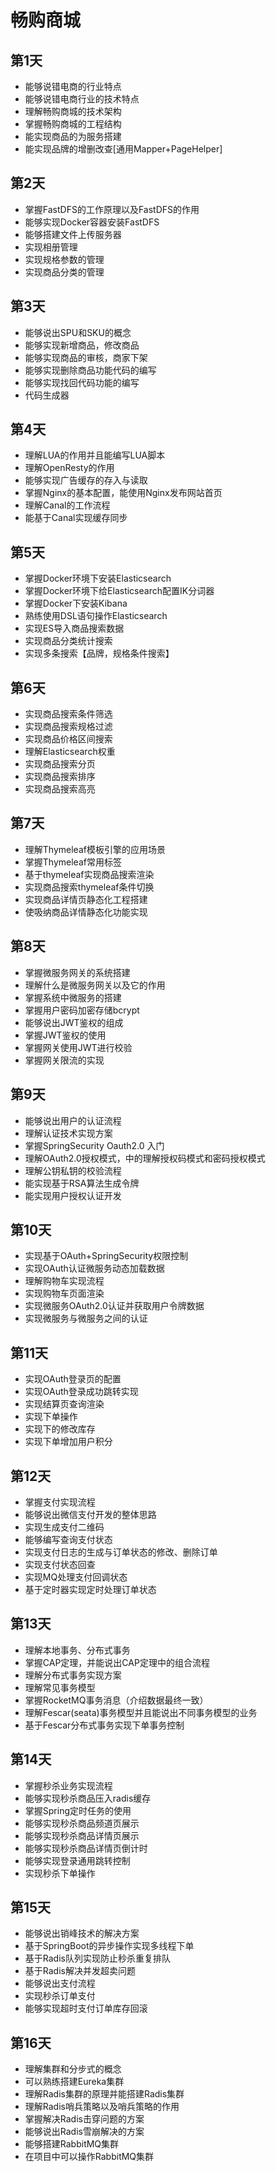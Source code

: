 # 畅购商城
## 第1天

- 能够说错电商的行业特点
- 能够说错电商行业的技术特点
- 理解畅购商城的技术架构
- 掌握畅购商城的工程结构
- 能实现商品的为服务搭建
- 能实现品牌的增删改查[通用Mapper+PageHelper]

## 第2天

- 掌握FastDFS的工作原理以及FastDFS的作用
- 能够实现Docker容器安装FastDFS
- 能够搭建文件上传服务器
- 实现相册管理
- 实现规格参数的管理
- 实现商品分类的管理

## 第3天

- 能够说出SPU和SKU的概念
- 能够实现新增商品，修改商品
- 能够实现商品的审核，商家下架
- 能够实现删除商品功能代码的编写
- 能够实现找回代码功能的编写
- 代码生成器

## 第4天

- 理解LUA的作用并且能编写LUA脚本
- 理解OpenResty的作用
- 能够实现广告缓存的存入与读取
- 掌握Nginx的基本配置，能使用Nginx发布网站首页
- 理解Canal的工作流程
- 能基于Canal实现缓存同步

## 第5天

- 掌握Docker环境下安装Elasticsearch
- 掌握Docker环境下给Elasticsearch配置IK分词器
- 掌握Docker下安装Kibana
- 熟练使用DSL语句操作Elasticsearch
- 实现ES导入商品搜索数据
- 实现商品分类统计搜索
- 实现多条搜索【品牌，规格条件搜索】

## 第6天

- 实现商品搜索条件筛选
- 实现商品搜索规格过滤
- 实现商品价格区间搜索
- 理解Elasticsearch权重
- 实现商品搜索分页
- 实现商品搜索排序
- 实现商品搜索高亮

## 第7天

- 理解Thymeleaf模板引擎的应用场景
- 掌握Thymeleaf常用标签
- 基于thymeleaf实现商品搜索渲染
- 实现商品搜索thymeleaf条件切换
- 实现商品详情页静态化工程搭建
- 使吸纳商品详情静态化功能实现

## 第8天

- 掌握微服务网关的系统搭建
- 理解什么是微服务网关以及它的作用
- 掌握系统中微服务的搭建
- 掌握用户密码加密存储bcrypt
- 能够说出JWT鉴权的组成
- 掌握JWT鉴权的使用
- 掌握网关使用JWT进行校验
- 掌握网关限流的实现

## 第9天

- 能够说出用户的认证流程
- 理解认证技术实现方案
- 掌握SpringSecurity Oauth2.0 入门
- 理解OAuth2.0授权模式，中的理解授权码模式和密码授权模式
- 理解公钥私钥的校验流程
- 能实现基于RSA算法生成令牌
- 能实现用户授权认证开发

## 第10天

- 实现基于OAuth+SpringSecurity权限控制
- 实现OAuth认证微服务动态加载数据
- 理解购物车实现流程
- 实现购物车页面渲染
- 实现微服务OAuth2.0认证并获取用户令牌数据
- 实现微服务与微服务之间的认证

## 第11天

- 实现OAuth登录页的配置
- 实现OAuth登录成功跳转实现
- 实现结算页查询渲染
- 实现下单操作
- 实现下的修改库存
- 实现下单增加用户积分

## 第12天

- 掌握支付实现流程
- 能够说出微信支付开发的整体思路
- 实现生成支付二维码
- 能够编写查询支付状态
- 实现支付日志的生成与订单状态的修改、删除订单
- 实现支付状态回查
- 实现MQ处理支付回调状态
- 基于定时器实现定时处理订单状态

## 第13天

- 理解本地事务、分布式事务
- 掌握CAP定理，并能说出CAP定理中的组合流程
- 理解分布式事务实现方案
- 理解常见事务模型
- 掌握RocketMQ事务消息（介绍数据最终一致）
- 理解Fescar(seata)事务模型并且能说出不同事务模型的业务
- 基于Fescar分布式事务实现下单事务控制

## 第14天

- 掌握秒杀业务实现流程
- 能够实现秒杀商品压入radis缓存
- 掌握Spring定时任务的使用
- 能够实现秒杀商品频道页展示
- 能够实现秒杀商品详情页展示
- 能够实现秒杀商品详情页倒计时
- 能够实现登录通用跳转控制
- 实现秒杀下单操作

## 第15天

- 能够说出销峰技术的解决方案
- 基于SpringBoot的异步操作实现多线程下单
- 基于Radis队列实现防止秒杀重复排队
- 基于Radis解决并发超卖问题
- 能够说出支付流程
- 实现秒杀订单支付
- 能够实现超时支付订单库存回滚

## 第16天

- 理解集群和分步式的概念
- 可以熟练搭建Eureka集群
- 理解Radis集群的原理并能搭建Radis集群
- 理解Radis哨兵策略以及哨兵策略的作用
- 掌握解决Radis击穿问题的方案
- 能够说出Radis雪崩解决的方案
- 能够搭建RabbitMQ集群
- 在项目中可以操作RabbitMQ集群